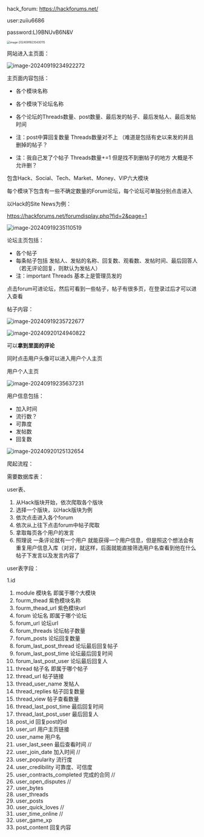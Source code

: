 hack_forum:  https://hackforums.net/

user:zuiiu6686

password:L)9BNUvB6N&V

<img src="img/image-20240919235430115.png" alt="image-20240919235430115" style="zoom:50%;" />

网站进入主页面：

![image-20240919234922272](img/image-20240919234922272.png)

主页面内容包括：

- 各个模块名称

- 各个模块下论坛名称

- 各个论坛的Threads数量、post数量、最后发的帖子、最后发帖人、最后发帖时间   

- 注：post中算回复数量   Threads数量对不上 （难道是包括有史以来发的并且删掉的帖子？

- 注：我自己发了个帖子  Threads数量+=1  但是找不到删帖子的地方  大概是不允许删？

  



包含Hack、Social、Tech、Market、Money、VIP六大模块

每个模块下包含有一些不确定数量的Forum论坛，每个论坛可单独分别点击进入

以Hack的Site News为例：

https://hackforums.net/forumdisplay.php?fid=2&page=1

![image-20240919235110519](img/image-20240919235110519.png)

论坛主页包括：

- 各个帖子
- 每条帖子包括 发帖人、发帖的名称、回复数、观看数、发帖时间、最后回答人（若无评论回复，则默认为发帖人）
- 注：important Threads 基本上是管理员发的

点击forum可进论坛，然后可看到一些帖子，帖子有很多页，在登录过后才可以进入查看

帖子内容：

![image-20240919235722677](img/image-20240919235722677.png)

![image-20240920124940822](img/image-20240920124940822.png)

可以**拿到里面的评论**



同时点击用户头像可以进入用户个人主页

用户个人主页

![image-20240919235637231](img/image-20240919235637231.png)

用户信息包括：

- 加入时间
- 流行数？
- 可靠度
- 发帖数
- 回复数

![image-20240920125132654](img/image-20240920125132654.png)



爬起流程：

需要数据库表：

user表、

1. 从Hack版块开始，依次爬取各个版块
2. 选择一个版块，以Hack版块为例
3. 依次点击进入各个forum
4. 依次从上往下点击forum中帖子爬取
5. 拿取每页各个用户的发言
6. 照理说  一条评论就有一个用户  就能获得一个用户信息，但是照这个想法会有重复用户信息入库（对对，就这样，后面就能直接筛选用户名查看到他在什么帖子下发言以及发言内容了



user表字段：

1.id  

1. module 模块名   即属于哪个大模块
2. fourm_thead 紫色模块名称
3. fourm_thead_url  紫色模块url
4. forum 论坛名   即属于哪个论坛
5. forum_url  论坛url
6. forum_threads 论坛帖子数量
7. forum_posts 论坛回复数量
8. forum_last_post_thread 论坛最后回复帖子
9. forum_last_post_time 论坛最后回复时间
10. forum_last_post_user 论坛最后回复人
11. thread 帖子名   即属于哪个帖子 
12. thread_url 帖子链接
13. thread_user_name 发帖人  
14. thread_replies 帖子回复数量
15. thread_view 帖子查看数量
16. thread_last_post_time 最后回复时间
17. thread_last_post_user 最后回复人
18. post_id  回复post的id
19. user_url 用户主页链接
20. user_name 用户名
21. user_last_seen 最后查看时间  //
22. user_join_date 加入时间  //
23. user_popularity 流行度
24. user_credibility 可靠度、可信度
25. user_contracts_completed 完成的合同  //
26. user_open_disputes  //
27. user_bytes
28. user_threads
29. user_posts
30. user_quick_loves  //
31. user_time_online   //
32. user_game_xp
33. post_content  回复内容

